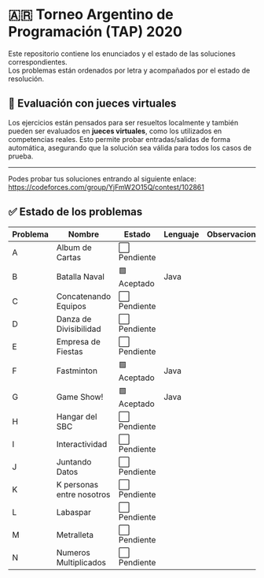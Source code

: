 # 🇦🇷 **Torneo Argentino de Programación (TAP) 2020**

Este repositorio contiene los enunciados y el estado de las soluciones correspondientes.  
Los problemas están ordenados por letra y acompañados por el estado de resolución.
## 🧪 Evaluación con jueces virtuales

Los ejercicios están pensados para ser resueltos localmente y también pueden ser evaluados en **jueces virtuales**, como los utilizados en competencias reales. Esto permite probar entradas/salidas de forma automática, asegurando que la solución sea válida para todos los casos de prueba.

---
Podes probar tus soluciones entrando al siguiente enlace:
https://codeforces.com/group/YjFmW2O15Q/contest/102861
## ✅ Estado de los problemas

| Problema | Nombre                   | Estado       | Lenguaje | Observaciones                  |
|----------|--------------------------|--------------|----------|--------------------------------|
| A        | Album de Cartas          | ⬜ Pendiente|          |                                |
| B        | Batalla Naval            | 🟩 Aceptado | Java     |                                |
| C        | Concatenando Equipos     | ⬜ Pendiente|          |                                |
| D        | Danza de Divisibilidad   | ⬜ Pendiente|          |                                |
| E        | Empresa de Fiestas       | ⬜ Pendiente|          |                                |
| F        | Fastminton               | 🟩 Aceptado | Java     |                                |
| G        | Game Show!               | 🟩 Aceptado | Java     |                                |
| H        | Hangar del SBC           | ⬜ Pendiente|          |                                |
| I        | Interactividad           | ⬜ Pendiente|          |                                |
| J        | Juntando Datos           | ⬜ Pendiente|          |                                |
| K        | K personas entre nosotros| ⬜ Pendiente|          |                                |
| L        | Labaspar                 | ⬜ Pendiente|          |                                |
| M        | Metralleta               | ⬜ Pendiente|          |                                |
| N        | Numeros Multiplicados    | ⬜ Pendiente|          |                                |